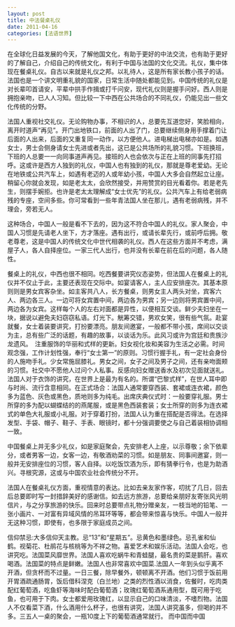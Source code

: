 ```yaml
---
layout: post
title: 中法餐桌礼仪
date: 2011-04-16
categories: [法语世界]  
---
```


在全球化日益发展的今天，了解他国文化，有助于更好的中法交流，也有助于更好的了解自己，介绍自己的传统文化，有利于中国与法国的文化交流。礼仪，集中体现在餐桌礼仪。自古以来就是礼仪之邦。以礼待人，这是所有家长教小孩子的话。 法国也是一个讲文明重礼貌的国家，日常生活中随处都能见到。中国传统的礼仪是对长辈叩首请安，平辈中拱手作揖或打千问安，现代礼仪则是握手问好。西人则是拥抱亲吻，已人人习知。但比较一下中西在公共场合的不同礼仪，仍能见出一些文化传统的分野。

法国人重视社交礼仪。无论购物办事，不相识的人，总要先互道您好，笑脸相向，离开时道声“再见”。开门出地铁口，前面的人出了门，总要继续侧身用手撑着门让后面的人出来，后面的又重复同一动作，以方便他人。进电梯出电梯亦如是。如遇女士，男士会侧身请女士先进或者先出，这已是公共场所的礼貌习惯。下班换班，下班的人总要一一向同事道声再见。接班的人也会依次与正在上班的同事先打招呼。这或许是西方人独到的礼仪，中国人也有独到的礼仪，那就是尊老爱幼。无论在地铁或公共汽车上，如遇有老迈的人或年幼小孩，中国人大多会自然起立让座。稍留心你就会发现，如是老太太，会欣然接受，并用赞赏的目光看着你。若是老先生，则摆手婉拒。也许是老太太理解成“女士优先”的礼仪。公共汽车上有给老弱病残的专座，空间多些。你可常看到一些年青法国人坐在那儿，遇有老弱病残，并不理会，旁若无人。

这种场合，中国人一般是看不下去的，因为这不符合中国人的礼仪。家人聚会，中国人习惯是先请老人坐下，方才落座。遇有出行，或请长辈先行，或前呼后拥。敬老尊老，这是中国人的传统文化中世代相袭的礼仪。西人在这些方面并不考虑，满屋子人，各人自择座位。一家三代人出行，也并没有长辈在前在后的问题，各人随性。

餐桌上的礼仪，中西也很不相同。吃西餐要讲究仪态姿势，但法国人在餐桌上的礼仪并不仅止于此，主要还表现在交际中。如宴请客人，主人应安排座次。其基本原则则是男女宾客杂坐。如主客共八人，长方餐桌，则男女主人两头对坐，宾客六人、两边各三人。一边可将女宾置中间，两边各为男宾；另一边则将男宾置中间，两边各为女宾。这样每个人的左右对面都是异性，以便相互交谈。鲜少夫妇坐在一块，据说以避免夫妇窃窃私语。灯光下。觥筹交错，男欢女笑，很有些气氛。赴宴就餐，女士着装要讲究，打扮要漂亮。朋友间邀宴，一般都不带小孩，席间以交谈为主，总有些广泛的话题，有趣的故事，以谈话为乐。此风习或许为宫廷和贵族沙龙遗风。　注重服饰的华丽和式样的更新。妇女视化妆和美容为生活之必需。时间观念强，工作计划性强，奉行“女士第一”的原则。习惯行握手礼，有一定社会身份的人施吻手礼。少女常施屈膝礼。男女之间，女子之间及男子之间，还有亲吻面颊的习惯。社交中不愿他人过问个人私事。反感向妇女赠送香水及初次见面就送礼。法国人对于衣饰的讲究，在世界上是最为有名的。所谓“巴黎式样”，在世人耳中即与时尚、流行含意相同。在正式场合：法国人通常要穿西装、套裙或连衣裙，颜色多为蓝色、灰色或黑色，质地则多为纯毛。出席庆典仪式时：一般要穿礼服。男士所穿的多为配以蝴蝶结的的燕尾服，或是黑色西装套装；女士所穿的则多为连衣裙式的单色大礼服或小礼服。对于穿着打扮，法国人认为重在搭配是否得法。在选择发型、手袋、帽子、鞋子、手表、眼镜时，都十分强调要使之与自己着装相协调相一致。



中国餐桌上并无多少礼仪，如是家庭聚会，先安排老人上座，以示尊敬；余下依辈分，或者男客一边，女客一边，有敬酒劝菜的习惯。如是朋友、同事间邀宴，则一般并无安排座位的习惯，客人自择。以吃饭饮酒为乐，即有猜拳行令，也是为助酒兴。寻根究源，这或与中国农业社会传统分不开。

法国人在餐桌礼仪方面，重视情意的表达。比如去亲友家作客，叨扰了几日，回去后总要即时写一封措辞美好的感谢信。如去远方旅游，总要给亲朋好友寄张风光明信片，与之分享旅游的快乐。回来时总要带点礼物分赠亲友，一枝当地的铅笔、一张小画片、一对富有异域风情的吊耳环等等，都会带来惊喜与快乐。中国人一般并无这种习惯，即使有，也多限于家庭成员之间。

信仰禁忌:大多信仰天主教。忌“13”和“星期五”。忌黄色和墨绿色。忌孔雀和仙鹤。视菊花、杜鹃花与核桃等为不祥之物。喜爱艺术和娱乐活动。法国人会吃，也讲究吃。法国菜风靡世界。法国人喜欢吃蜗牛和青蛙腿，最名贵的菜是鹅肝。喜欢喝酒。法国菜的特点是鲜嫩。法国人也非常喜欢中国菜.法国人一年到头似乎离不开酒，但贪杯而不过量。一日三餐，除早餐外，顿顿离不开酒。他们习惯于饭前用开胃酒疏通肠胃，饭后借科涅克（白兰地）之类的烈性酒以消食，佐餐时，吃肉类配红葡萄酒，吃鱼虾等海味时配白葡萄酒；玫瑰红葡萄酒系通用型，既可用于吃鱼，也可用于下肉。女士都爱用玫瑰红，以显示自己的口味清淡，不嗜烈物。法国人不仅看菜下酒，什么酒用什么杯子，也很有讲究，法国人讲究虽多，但喝的并不多。三五人一桌的聚会，一瓶10度上下的葡萄酒通常就行。 而中国而中国





